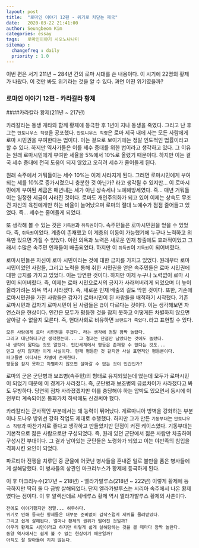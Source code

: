 ```yaml
---
layout: post
title:  "로마인 이야기 12편 - 위기로 치닫는 제국"
date:   2020-03-22 21:41:00
author: Seungbeom Kim
categories: essay
tags:	로마인이야기 시오노나나미
sitemap :
  changefreq : daily
  priority : 1.0
---
```


이번 편은 서기 211년 ~ 284년 간의 로마 시대를 쓴 내용이다. 이 시기에 22명의 황제가 나왔다. 이 것만 봐도 위기라는 것을 알 수 있다. 과연 어떤 위기였을까?

### 로마인 이야기 12편 - 카라칼라 황제

####카라칼라 황제(211년 ~ 217년)

카라칼라는 동생 게타와 함께 황제에 등극한 후 1년이 지나 동생을 죽였다. 그리고 난 후 그는 `안토니우스 칙령`을 공포했다. `안토니우스 칙령`은 로마 제국 내에 사는 모든 사람에게 로마 시민권을 부여한다는 법이다. 이는 겉으로 보이기에는 정말 인도적인 법률이라고 할 수 있다. 하지만 역사가들은 이를 세수 증대를 위한 법이라고 생각하고 있다. 그 이유는 원래 로마시민에게 부여한 세율을 5%에서 10%로 올렸기 때문이다. 하지만 이는 결국 세수 증대에 전혀 도움이 되지 않았고 오히려 세수가 줄어들게 된다.

원래 속주에서 거둬들이는 세수 10%는 이제 사라지게 된다. 그러면 로마시민에게 부여되는 세를 10%로 증가시켰으니 충분한 것 아닌가? 라고 생각될 수 있지만... 이 로마시민에게 부여된 세금은 매년내는 세가 아닌 상속세나 노예해방세였다. 즉... 매년 거둬들이는 일정한 세금이 사라진 것이다. 로마도 개인주의화가 되고 있어 이제는 상속도 무조건 자신의 육친에게만 하는 비율이 늘어났으며 로마의 절대 노예수가 점점 줄어들고 있었다. 즉... 세수는 줄어들게 되었다.

또 생각해 볼 수 있는 것은 `기득권`과 `취득권`이다. 속주민들은 로마시민권을 얻을 수 있었다. 즉, `취득권`이었다. 계층이 존재했고 이 계층의 이동이 가능했기에 누구나 노력하고 의욕만 있으면 가질 수 있었다. 이런 의욕과 노력은 새로운 인재 창출에도 효과적이었고 그래서 수많은 속주민 인재들이 배출되었다. 하지만 이 `취득권`이 `기득권`이 되어버렸다.

로마시민들은 자신이 로마 시민이라는 것에 대한 긍지를 가지고 있었다. 원래부터 로마시민이었던 사람들, 그리고 노력을 통해 취한 시민권을 얻은 속주민들은 로마 시민권에 대한 긍지를 가지고 있었다. 이는 당연한 것이다. 하지만 이제 누구나 노력없이 로마 시민이 되어버렸다. 즉, 이제는 로마 시민으로서의 긍지가 사라져버리게 되었으며 더 높이 올라가려는 의욕 역시 사라졌다. 즉, 새로운 인재 배출의 길도 막힌 것이다. 또한, 기존에 로마시민권을 가진 사람들은 갑자기 로마시민이 된 사람들을 배척하기 시작했다. 기존 로마시민과 갑자기 로마시민이 된 사람들은 `급`이 다르다는 것이다. 이는 생각해보면 자연스러운 현상이다. 인간은 모두가 평등한 것을 참지 못하고 어떻게든 차별하지 않으면 살아갈 수 없을지 모른다. 즉, 현대사회로 비유하면 `브랜드가 죽었다.`라고 표현할 수 있다.

```
모든 사람에게 로마 시민권을 주겠다. 라는 생각에 정말 깜짝 놀랐다.
그리고 대단하다고만 생각했는데... 그 결과는 단점만 남았다는 것에도 놀랐다.
내 생각이 짧다는 것도 알았다. 인간세계에서 평등은 존재할 수 없다는 것도...
믿고 싶지 않지만 이게 사실이다. 현재 평등한 것 같지만 사실 표면적인 평등뿐이다.
파고들면 어디서든 차별이 존재한다.
평등을 참지 못하고 차별하지 않으면 살아갈 수 없는 것이 인간인가?
```

로마의 군은 군단병과 보조병(속주민)의 형태로 유지되었는데 였는데 모두가 로마시민이 되었기 때문에 이 경계가 사라졌다. 즉, 군단병과 보조병의 급료차이가 사라졌다고 봐도 무방하다. 당연히 점차 사라졌겠지만 이를 충당해야 하는 압박도 있으면서 동시에 이전부터 계속되어온 통화가치 하락에도 신경써야 했다.

카라칼라는 군사적인 부분에서는 꽤 능력이 뛰어났다. 게르마니아 방벽을 강화하는 부분이나 도나우 방위선 강화 작업도 제대로 수행했다. 하지만 그가 만든 `기동부대`는 `안토니우스 칙령`과 마찬가지로 좋다고 생각하고 만들었지만 단점이 커진 케이스였다. 기동부대는 기본적으로 젊은 사람으로만 구성되었다. 즉, 원래 있던 군단에서 젊은 사람만 차출하여 구성시킨 부대이다. 그 결과 남아있는 군단들은 노령화가 되었고 이는 야만족의 침입을 격화시킨 요인이 되었다.

파르티아 전쟁을 치루던 중 군율에 어긋난 병사들을 혼내준 일로 불만을 품은 병사들에게 살해당했다. 이 병사들의 상관인 마크리누스가 황제에 등극하게 된다.

이 후 마크리누수(217년 ~ 218년) - 엘라가발루스(218년 ~ 222년) 이렇게 황제에 등극하지만 딱히 둘 다 금방 살해되었다. 단지 엘라가발루스는 시리아 속주에서 나온 황제였다는 점이다. 이 후 알렉산데르 세베루스 황제 역시 엘라가발루스 황제의 사촌이다.

```
전에도 이야기했지만 정말... 허무하다.
위기로 인해 등극한 황제들은 대부분 준비없이 갑작스럽게 제위를 물려받았다.
그리고 쉽게 살해된다. 얼마나 황제의 권위가 떨어진 것일까?
아무리 황제도 시민이라고 하지만 이렇게 쉽게 살해당하는 것을 볼 때마다 깜짝 놀란다.
동양 역사에서는 쉽게 볼 수 없는 현상이기 때문일까?
아직도 잘 받아들여 지지 않는다.
```
